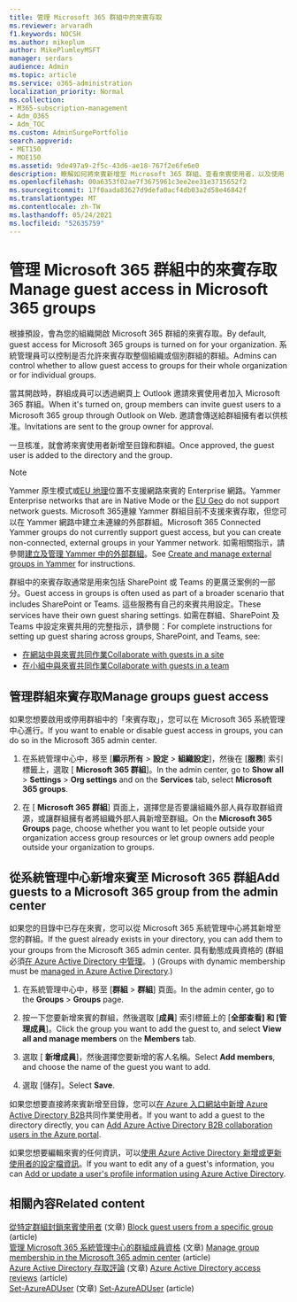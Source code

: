 ```yaml
---
title: 管理 Microsoft 365 群組中的來賓存取
ms.reviewer: arvaradh
f1.keywords: NOCSH
ms.author: mikeplum
author: MikePlumleyMSFT
manager: serdars
audience: Admin
ms.topic: article
ms.service: o365-administration
localization_priority: Normal
ms.collection:
- M365-subscription-management
- Adm_O365
- Adm_TOC
ms.custom: AdminSurgePortfolio
search.appverid:
- MET150
- MOE150
ms.assetid: 9de497a9-2f5c-43d6-ae18-767f2e6fe6e0
description: 瞭解如何將來賓新增至 Microsoft 365 群組、查看來賓使用者，以及使用 PowerShell 控制來賓存取。
ms.openlocfilehash: 00a6353f02ae7f3675961c3ee2ee31e3715652f2
ms.sourcegitcommit: 17f0aada83627d9defa0acf4db03a2d58e46842f
ms.translationtype: MT
ms.contentlocale: zh-TW
ms.lasthandoff: 05/24/2021
ms.locfileid: "52635759"
---
```

# <a name="manage-guest-access-in-microsoft-365-groups"></a><span data-ttu-id="0e4e3-103">管理 Microsoft 365 群組中的來賓存取</span><span class="sxs-lookup"><span data-stu-id="0e4e3-103">Manage guest access in Microsoft 365 groups</span></span>

<span data-ttu-id="0e4e3-104">根據預設，會為您的組織開啟 Microsoft 365 群組的來賓存取。</span><span class="sxs-lookup"><span data-stu-id="0e4e3-104">By default, guest access for Microsoft 365 groups is turned on for your organization.</span></span> <span data-ttu-id="0e4e3-105">系統管理員可以控制是否允許來賓存取整個組織或個別群組的群組。</span><span class="sxs-lookup"><span data-stu-id="0e4e3-105">Admins can control whether to allow guest access to groups for their whole organization or for individual groups.</span></span>

<span data-ttu-id="0e4e3-106">當其開啟時，群組成員可以透過網頁上 Outlook 邀請來賓使用者加入 Microsoft 365 群組。</span><span class="sxs-lookup"><span data-stu-id="0e4e3-106">When it's turned on, group members can invite guest users to a Microsoft 365 group through Outlook on Web.</span></span> <span data-ttu-id="0e4e3-107">邀請會傳送給群組擁有者以供核准。</span><span class="sxs-lookup"><span data-stu-id="0e4e3-107">Invitations are sent to the group owner for approval.</span></span>

<span data-ttu-id="0e4e3-108">一旦核准，就會將來賓使用者新增至目錄和群組。</span><span class="sxs-lookup"><span data-stu-id="0e4e3-108">Once approved, the guest user is added to the directory and the group.</span></span>

> [!Note]
> <span data-ttu-id="0e4e3-109">Yammer 原生模式或[EU 地理](/yammer/manage-security-and-compliance/manage-data-compliance)位置不支援網路來賓的 Enterprise 網路。</span><span class="sxs-lookup"><span data-stu-id="0e4e3-109">Yammer Enterprise networks that are in Native Mode or the [EU Geo](/yammer/manage-security-and-compliance/manage-data-compliance) do not support network guests.</span></span>
> <span data-ttu-id="0e4e3-110">Microsoft 365連線 Yammer 群組目前不支援來賓存取，但您可以在 Yammer 網路中建立未連線的外部群組。</span><span class="sxs-lookup"><span data-stu-id="0e4e3-110">Microsoft 365 Connected Yammer groups do not currently support guest access, but you can create non-connected, external groups in your Yammer network.</span></span> <span data-ttu-id="0e4e3-111">如需相關指示，請參閱[建立及管理 Yammer 中的外部群組](/yammer/work-with-external-users/create-and-manage-external-groups)。</span><span class="sxs-lookup"><span data-stu-id="0e4e3-111">See [Create and manage external groups in Yammer](/yammer/work-with-external-users/create-and-manage-external-groups) for instructions.</span></span>

<span data-ttu-id="0e4e3-112">群組中的來賓存取通常是用來包括 SharePoint 或 Teams 的更廣泛案例的一部分。</span><span class="sxs-lookup"><span data-stu-id="0e4e3-112">Guest access in groups is often used as part of a broader scenario that includes SharePoint or Teams.</span></span> <span data-ttu-id="0e4e3-113">這些服務有自己的來賓共用設定。</span><span class="sxs-lookup"><span data-stu-id="0e4e3-113">These services have their own guest sharing settings.</span></span> <span data-ttu-id="0e4e3-114">如需在群組、SharePoint 及 Teams 中設定來賓共用的完整指示，請參閱：</span><span class="sxs-lookup"><span data-stu-id="0e4e3-114">For complete instructions for setting up guest sharing across groups, SharePoint, and Teams, see:</span></span>

- [<span data-ttu-id="0e4e3-115">在網站中與來賓共同作業</span><span class="sxs-lookup"><span data-stu-id="0e4e3-115">Collaborate with guests in a site</span></span>](../../solutions/collaborate-in-site.md)
- [<span data-ttu-id="0e4e3-116">在小組中與來賓共同作業</span><span class="sxs-lookup"><span data-stu-id="0e4e3-116">Collaborate with guests in a team</span></span>](../../solutions/collaborate-as-team.md)

## <a name="manage-groups-guest-access"></a><span data-ttu-id="0e4e3-117">管理群組來賓存取</span><span class="sxs-lookup"><span data-stu-id="0e4e3-117">Manage groups guest access</span></span>

<span data-ttu-id="0e4e3-118">如果您想要啟用或停用群組中的「來賓存取」，您可以在 Microsoft 365 系統管理中心進行。</span><span class="sxs-lookup"><span data-stu-id="0e4e3-118">If you want to enable or disable guest access in groups, you can do so in the Microsoft 365 admin center.</span></span>

1. <span data-ttu-id="0e4e3-119">在系統管理中心中，移至 [**顯示所有** \> **設定** \> **組織設定**]，然後在 [**服務**] 索引標籤上，選取 [ **Microsoft 365 群組**]。</span><span class="sxs-lookup"><span data-stu-id="0e4e3-119">In the admin center, go to **Show all** \> **Settings** \> **Org settings** and on the **Services** tab, select **Microsoft 365 groups**.</span></span>
  
2. <span data-ttu-id="0e4e3-120">在 [ **Microsoft 365 群組**] 頁面上，選擇您是否要讓組織外部人員存取群組資源，或讓群組擁有者將組織外部人員新增至群組。</span><span class="sxs-lookup"><span data-stu-id="0e4e3-120">On the **Microsoft 365 Groups** page, choose whether you want to let people outside your organization access group resources or let group owners add people outside your organization to groups.</span></span>

## <a name="add-guests-to-a-microsoft-365-group-from-the-admin-center"></a><span data-ttu-id="0e4e3-121">從系統管理中心新增來賓至 Microsoft 365 群組</span><span class="sxs-lookup"><span data-stu-id="0e4e3-121">Add guests to a Microsoft 365 group from the admin center</span></span>

<span data-ttu-id="0e4e3-122">如果您的目錄中已存在來賓，您可以從 Microsoft 365 系統管理中心將其新增至您的群組。</span><span class="sxs-lookup"><span data-stu-id="0e4e3-122">If the guest already exists in your directory, you can add them to your groups from the Microsoft 365 admin center.</span></span> <span data-ttu-id="0e4e3-123">具有動態成員資格的 (群組必須[在 Azure Active Directory 中管理](/azure/active-directory/enterprise-users/groups-create-rule)。 ) </span><span class="sxs-lookup"><span data-stu-id="0e4e3-123">(Groups with dynamic membership must be [managed in Azure Active Directory](/azure/active-directory/enterprise-users/groups-create-rule).)</span></span>
  
1. <span data-ttu-id="0e4e3-124">在系統管理中心中，移至 [**群組**  >  **群組**] 頁面。</span><span class="sxs-lookup"><span data-stu-id="0e4e3-124">In the admin center, go to the **Groups** > **Groups** page.</span></span>
  
2. <span data-ttu-id="0e4e3-125">按一下您要新增來賓的群組，然後選取 [**成員**] 索引標籤上的 [**全部查看] 和 [管理成員**]。</span><span class="sxs-lookup"><span data-stu-id="0e4e3-125">Click the group you want to add the guest to, and select **View all and manage members** on the **Members** tab.</span></span> 
  
4. <span data-ttu-id="0e4e3-126">選取 [ **新增成員**]，然後選擇您要新增的客人名稱。</span><span class="sxs-lookup"><span data-stu-id="0e4e3-126">Select **Add members**, and choose the name of the guest you want to add.</span></span>
    
5. <span data-ttu-id="0e4e3-127">選取 [儲存]。</span><span class="sxs-lookup"><span data-stu-id="0e4e3-127">Select **Save**.</span></span>

<span data-ttu-id="0e4e3-128">如果您想要直接將來賓新增至目錄，您可以[在 Azure 入口網站中新增 Azure Active Directory B2B](/azure/active-directory/b2b/add-users-administrator)共同作業使用者。</span><span class="sxs-lookup"><span data-stu-id="0e4e3-128">If you want to add a guest to the directory directly, you can [Add Azure Active Directory B2B collaboration users in the Azure portal](/azure/active-directory/b2b/add-users-administrator).</span></span>

<span data-ttu-id="0e4e3-129">如果您想要編輯來賓的任何資訊，可以[使用 Azure Active Directory 新增或更新使用者的設定檔資訊](/azure/active-directory/fundamentals/active-directory-users-profile-azure-portal)。</span><span class="sxs-lookup"><span data-stu-id="0e4e3-129">If you want to edit any of a guest's information, you can [Add or update a user's profile information using Azure Active Directory](/azure/active-directory/fundamentals/active-directory-users-profile-azure-portal).</span></span>

## <a name="related-content"></a><span data-ttu-id="0e4e3-130">相關內容</span><span class="sxs-lookup"><span data-stu-id="0e4e3-130">Related content</span></span>

<span data-ttu-id="0e4e3-131">[從特定群組封鎖來賓使用者](../../solutions/per-group-guest-access.md) (文章) </span><span class="sxs-lookup"><span data-stu-id="0e4e3-131">[Block guest users from a specific group](../../solutions/per-group-guest-access.md) (article)</span></span>\
<span data-ttu-id="0e4e3-132">[管理 Microsoft 365 系統管理中心的群組成員資格](add-or-remove-members-from-groups.md) (文章) </span><span class="sxs-lookup"><span data-stu-id="0e4e3-132">[Manage group membership in the Microsoft 365 admin center](add-or-remove-members-from-groups.md) (article)</span></span>\
<span data-ttu-id="0e4e3-133">[Azure Active Directory 存取評論](/azure/active-directory/active-directory-azure-ad-controls-perform-access-review) (文章) </span><span class="sxs-lookup"><span data-stu-id="0e4e3-133">[Azure Active Directory access reviews](/azure/active-directory/active-directory-azure-ad-controls-perform-access-review) (article)</span></span>\
<span data-ttu-id="0e4e3-134">[Set-AzureADUser](/powershell/module/azuread/set-azureaduser) (文章) </span><span class="sxs-lookup"><span data-stu-id="0e4e3-134">[Set-AzureADUser](/powershell/module/azuread/set-azureaduser) (article)</span></span>
